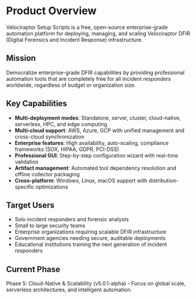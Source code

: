 # Product Overview

Velociraptor Setup Scripts is a free, open-source enterprise-grade automation platform for deploying, managing, and scaling Velociraptor DFIR (Digital Forensics and Incident Response) infrastructure.

## Mission
Democratize enterprise-grade DFIR capabilities by providing professional automation tools that are completely free for all incident responders worldwide, regardless of budget or organization size.

## Key Capabilities
- **Multi-deployment modes**: Standalone, server, cluster, cloud-native, serverless, HPC, and edge computing
- **Multi-cloud support**: AWS, Azure, GCP with unified management and cross-cloud synchronization
- **Enterprise features**: High availability, auto-scaling, compliance frameworks (SOX, HIPAA, GDPR, PCI-DSS)
- **Professional GUI**: Step-by-step configuration wizard with real-time validation
- **Artifact management**: Automated tool dependency resolution and offline collector packaging
- **Cross-platform**: Windows, Linux, macOS support with distribution-specific optimizations

## Target Users
- Solo incident responders and forensic analysts
- Small to large security teams
- Enterprise organizations requiring scalable DFIR infrastructure
- Government agencies needing secure, auditable deployments
- Educational institutions training the next generation of incident responders

## Current Phase
Phase 5: Cloud-Native & Scalability (v5.0.1-alpha) - Focus on global scale, serverless architectures, and intelligent automation.